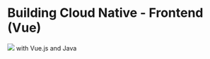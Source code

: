 # Building Cloud Native - Frontend (Vue)
<img src="https://img.shields.io/static/v1?label=Status&message=In-Progress&color=#dd9603?style=for-the-badge&logo=appveyor"/>
with Vue.js and Java
